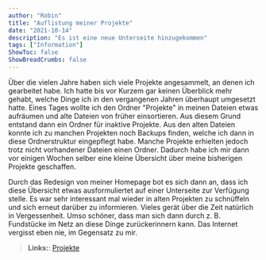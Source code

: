```yaml
---
author: "Robin"
title: "Auflistung meiner Projekte"
date: "2021-10-14"
description: "Es ist eine neue Unterseite hinzugekommen"
tags: ["Information"]
ShowToc: false
ShowBreadCrumbs: false
---
```


Über die vielen Jahre haben sich viele Projekte angesammelt, an denen ich gearbeitet habe. Ich hatte bis vor Kurzem gar keinen Überblick mehr gehabt, welche Dinge ich in den vergangenen Jahren überhaupt umgesetzt hatte. Eines Tages wollte ich den Ordner "Projekte" in meinen Dateien etwas aufräumen und alte Dateien von früher einsortieren. Aus diesem Grund entstand dann ein Ordner für inaktive Projekte.
Aus den alten Dateien konnte ich zu manchen Projekten noch Backups finden, welche ich dann in diese Ordnerstruktur eingepflegt habe. Manche Projekte erhielten jedoch trotz nicht vorhandener Dateien einen Ordner. Dadurch habe ich mir dann vor einigen Wochen selber eine kleine Übersicht über meine bisherigen Projekte geschaffen.

Durch das Redesign von meiner Homepage bot es sich dann an, dass ich diese Übersicht etwas ausformuliertet auf einer Unterseite zur Verfügung stelle. Es war sehr interessant mal wieder in alten Projekten zu schnüffeln und sich erneut darüber zu informieren. Vieles gerät über die Zeit natürlich in Vergessenheit. Umso schöner, dass man sich dann durch z. B. Fundstücke im Netz an diese Dinge zurückerinnern kann. Das Internet vergisst eben nie, im Gegensatz zu mir.

> **Links:**: [Projekte](https://xelayz.com/projects/)
